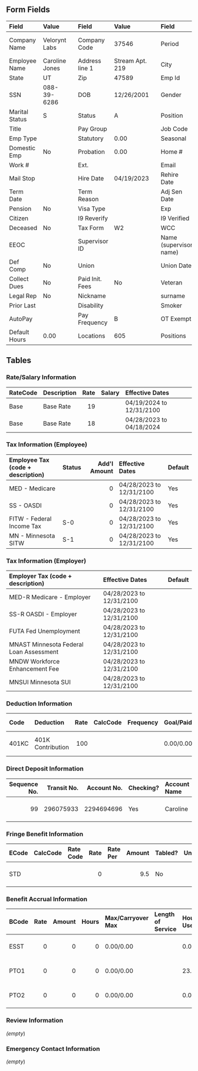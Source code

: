 ## Form Fields
| Field          | Value          |     | Field           | Value           |      | Field                  | Value                    |
|:---------------|:---------------|:----|:----------------|:----------------|:-----|:-----------------------|:-------------------------|
| Company Name   | Velorynt Labs  |     | Company Code    | 37546           |      | Period                 | 12/17/2024 to 12/26/2024 |
| Employee Name  | Caroline Jones |     | Address line 1  | Stream Apt. 219 |      | City                   | Riverton                 |
| State          | UT             |     | Zip             | 47589           |      | Emp Id                 | 4632                     |
| SSN            | 088-39-6286    |     | DOB             | 12/26/2001      |      | Gender                 | M                        |
| Marital Status | S              |     | Status          | A               |      | Position               |                          |
| Title          |                |     | Pay Group       |                 |      | Job Code               |                          |
| Emp Type       |                |     | Statutory       | 0.00            |      | Seasonal               | 0.00                     |
| Domestic Emp   | No             |     | Probation       | 0.00            |      | Home #                 | 509-121-3247             |
| Work #         |                |     | Ext.            |                 |      | Email                  |                          |
| Mail Stop      |                |     | Hire Date       | 04/19/2023      |      | Rehire Date            |                          |
| Term Date      |                |     | Term Reason     |                 |      | Adj Sen Date           |                          |
| Pension        | No             |     | Visa Type       |                 |      | Exp                    |                          |
| Citizen        |                |     | I9 Reverify     |                 |      | I9 Verified            | No                       |
| Deceased       | No             |     | Tax Form        | W2              |      | WCC                    | 8810                     |
| EEOC           |                |     | Supervisor ID   |                 |      | Name (supervisor name) |                          |
| Def Comp       | No             |     | Union           |                 |      | Union Date             |                          |
| Collect Dues   | No             |     | Paid Init. Fees | No              |      | Veteran                |                          |
| Legal Rep      | No             |     | Nickname        |                 |      | surname                |                          |
| Prior Last     |                |     | Disability      |                 |      | Smoker                 | No                       |
| AutoPay        |                |     | Pay Frequency   | B               |      | OT Exempt              | No                       |
| Default Hours  | 0.00           |     | Locations       | 605             |      | Positions              | 700                      |

## Tables

### Rate/Salary Information
| RateCode   | Description   |   Rate | Salary   | Effective Dates          |
|:-----------|:--------------|-------:|:---------|:-------------------------|
| Base       | Base Rate     |     19 |          | 04/19/2024 to 12/31/2100 |
| Base       | Base Rate     |     18 |          | 04/28/2023 to 04/18/2024 |

### Tax Information (Employee)
| Employee Tax (code + description)   | Status   |   Add'l Amount | Effective Dates          | Default   |
|:------------------------------------|:---------|---------------:|:-------------------------|:----------|
| MED - Medicare                      |          |              0 | 04/28/2023 to 12/31/2100 | Yes       |
| SS - OASDI                          |          |              0 | 04/28/2023 to 12/31/2100 | Yes       |
| FITW - Federal Income Tax           | S-0      |              0 | 04/28/2023 to 12/31/2100 | Yes       |
| MN - Minnesota SITW                 | S-1      |              0 | 04/28/2023 to 12/31/2100 | Yes       |

### Tax Information (Employer)
| Employer Tax (code + description)       | Effective Dates          | Default   |
|:----------------------------------------|:-------------------------|:----------|
| MED-R Medicare - Employer               | 04/28/2023 to 12/31/2100 |           |
| SS-R OASDI - Employer                   | 04/28/2023 to 12/31/2100 |           |
| FUTA Fed Unemployment                   | 04/28/2023 to 12/31/2100 |           |
| MNAST Minnesota Federal Loan Assessment | 04/28/2023 to 12/31/2100 |           |
| MNDW Workforce Enhancement Fee          | 04/28/2023 to 12/31/2100 |           |
| MNSUI Minnesota SUI                     | 04/28/2023 to 12/31/2100 |           |

### Deduction Information
| Code   | Deduction         |   Rate | CalcCode   | Frequency   | Goal/Paid   | Min/Max/Annual Max   |   Arrears | Agency   | Effective Dates          |
|:-------|:------------------|-------:|:-----------|:------------|:------------|:---------------------|----------:|:---------|:-------------------------|
| 401KC  | 401K Contribution |    100 |            |             | 0.00/0.00   | 0.00/0.00/0.00       |         0 |          | 07/01/2023 to 12/31/2100 |

### Direct Deposit Information
|   Sequence No. |   Transit No. |   Account No. | Checking?   | Account Name   | Amount Code   |   Amount | Prenote Date   | Effective Dates          | Exclude Special   |
|---------------:|--------------:|--------------:|:------------|:---------------|:--------------|---------:|:---------------|:-------------------------|:------------------|
|             99 |     296075933 |    2294694696 | Yes         | Caroline       | %             |      100 | 04/28/2023     | 04/01/2023 to 12/31/2100 | No                |

### Fringe Benefit Information
| ECode   | CalcCode   | Rate Code   |   Rate | Rate Per   |   Amount | Tabled?   |   Units | Frequency   | Goal/Paid/Goal Bal.   | Min/Max/Ann. Max   | Effective Dates          |
|:--------|:-----------|:------------|-------:|:-----------|---------:|:----------|--------:|:------------|:----------------------|:-------------------|:-------------------------|
| STD     |            |             |      0 |            |      9.5 | No        |       0 | ML          | 0.00/0.00/0.00        | 0.00/0.00/0.00     | 08/30/2024 to 12/31/2100 |

### Benefit Accrual Information
| BCode   |   Rate |   Amount |   Hours | Max/Carryover Max   | Length of Service   | Hours: Used/Avail/Total/Prob   | Dollars: Used/Avail/Total/Prob   | Effective Dates          |
|:--------|-------:|---------:|--------:|:--------------------|:--------------------|:-------------------------------|:---------------------------------|:-------------------------|
| ESST    |      0 |        0 |       0 | 0.00/0.00           |                     | 0.00/14.11/0.00/0.00           | 0.00/257.31/0.00/0.00            | 01/01/2024 to 06/01/2024 |
| PTO1    |      0 |        0 |       0 | 0.00/0.00           |                     | 23.00/39.36/0.00/0.00          | 437.00/747.84/0.00/0.00          | 06/02/2024 to 12/31/2100 |
| PTO2    |      0 |        0 |       0 | 0.00/0.00           |                     | 0.00/38.31/0.00/0.00           | 0.00/689.58/0.00/0.00            | 04/19/2023 to 09/09/2023 |

### Review Information
_(empty_)

### Emergency Contact Information
_(empty_)